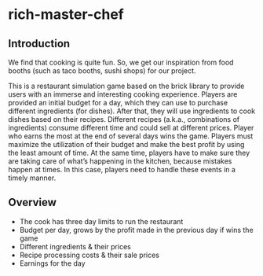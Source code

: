 # rich-master-chef

## Introduction

We find that cooking is quite fun. So, we get our inspiration from food booths (such as taco booths, sushi shops) for our project.

This is a restaurant simulation game based on the brick library to provide users with an immerse and interesting cooking experience. Players are provided an initial budget for a day, which they can use to purchase different ingredients (for dishes). After that, they will use ingredients to cook dishes based on their recipes. Different recipes (a.k.a., combinations of ingredients) consume different time and could sell at different prices. Player who earns the most at the end of several days wins the game. Players must maximize the utilization of their budget and make the best profit by using the least amount of time. At the same time, players have to make sure they are taking care of what’s happening in the kitchen, because mistakes happen at times. In this case, players need to handle these events in a timely manner.

## Overview

- The cook has three day limits to run the restaurant
- Budget per day, grows by the profit made in the previous day if wins the game
- Different ingredients & their prices
- Recipe processing costs & their sale prices
- Earnings for the day
